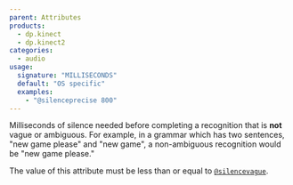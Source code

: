 ```yaml
---
parent: Attributes
products:
  - dp.kinect
  - dp.kinect2
categories:
  - audio
usage:
  signature: "MILLISECONDS"
  default: "OS specific"
  examples:
    - "@silenceprecise 800"
---
```


Milliseconds of silence needed before completing a recognition that is
**not** vague or ambiguous. For example, in a grammar which has two
sentences, "new game please" and "new game", a non-ambiguous recognition
would be "new game please."

The value of this attribute must be less than or equal to
[`@silencevague`](silencevague.md).
